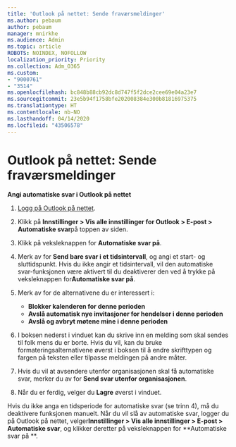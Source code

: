 ```yaml
---
title: 'Outlook på nettet: Sende fraværsmeldinger'
ms.author: pebaum
author: pebaum
manager: mnirkhe
ms.audience: Admin
ms.topic: article
ROBOTS: NOINDEX, NOFOLLOW
localization_priority: Priority
ms.collection: Adm_O365
ms.custom:
- "9000761"
- "3514"
ms.openlocfilehash: bc848b88cb92dc8d747f5f2dce2cee69e04a23e7
ms.sourcegitcommit: 23e5b94f1758bfe202008384e300b81816975375
ms.translationtype: HT
ms.contentlocale: nb-NO
ms.lasthandoff: 04/14/2020
ms.locfileid: "43506578"
---
```

# <a name="outlook-on-the-web-send-out-of-office-replies"></a>Outlook på nettet: Sende fraværsmeldinger

**Angi automatiske svar i Outlook på nettet**

1. [Logg på Outlook på nettet](https://support.office.com/nb-NO/article/how-to-sign-in-to-outlook-on-the-web-763fab4d-0138-4814-b450-37fc286bcb79).

2. Klikk på **Innstillinger > Vis alle innstillinger for Outlook > E-post > Automatiske svar**på toppen av siden.

3. Klikk på veksleknappen for **Automatiske svar på**.

4. Merk av for **Send bare svar i et tidsintervall**, og angi et start- og sluttidspunkt. Hvis du ikke angir et tidsintervall, vil den automatiske svar-funksjonen være aktivert til du deaktiverer den ved å trykke på veksleknappen for**Automatiske svar på**.

5. Merk av for de alternativene du er interessert i:
    - **Blokker kalenderen for denne perioden**
    - **Avslå automatisk nye invitasjoner for hendelser i denne perioden**
    - **Avslå og avbryt møtene mine i denne perioden**

6. I boksen nederst i vinduet kan du skrive inn en melding som skal sendes til folk mens du er borte. Hvis du vil, kan du bruke formateringsalternativene øverst i boksen til å endre skrifttypen og fargen på teksten eller tilpasse meldingen på andre måter.

7. Hvis du vil at avsendere utenfor organisasjonen skal få automatiske svar, merker du av for **Send svar utenfor organisasjonen**.

8. Når du er ferdig, velger du **Lagre** øverst i vinduet.

Hvis du ikke anga en tidsperiode for automatiske svar (se trinn 4), må du deaktivere funksjonen manuelt. Når du vil slå av automatiske svar, logger du på Outlook på nettet, velger**Innstillinger > Vis alle innstillinger > E-post > Automatiske svar**, og klikker deretter på veksleknappen for **Automatiske svar på **.
